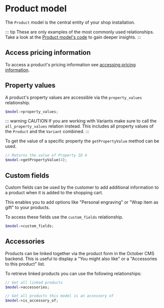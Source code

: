 # Product model

The `Product` model is the central entity of your shop installation.

::: tip
These are only examples of the most commonly used relationships.
Take a look at the [Product model's code](https://github.com/OFFLINE-GmbH/oc-mall-plugin/blob/develop/models/Product.php) to gain deeper insights.
:::

## Access pricing information

To access a product's pricing information see [accessing pricing information](./pricing-information.md).

## Property values

A product's property values are accessible via the `property_values` relationship.


```php
$model->property_values;
```   

::: warning CAUTION
If you are working with Variants make sure to call the `all_property_values` relation instead.
This includes all property values of the `Product` and the `Variant` combined.
:::

To get the value of a specific property the `getPropertyValue` method can be used.

```php
// Returns the value of Property ID 4
$model->getPropertyValue(4);
```

## Custom fields

Custom fields can be used by the customer to add additional information 
to a product when it is added to the shopping cart.

This enables you to add options like "Personal engraving" or "Wrap item as gift" to your products.

To access these fields use the `custom_fields` relationship.

```php
$model->custom_fields;
```    

## Accessories

Products can be linked together via the product form in the October CMS backend.
This is useful to display a "You might also like" or a "Accessories to this product"
list. 

To retrieve linked products you can use the following relationships:

```php
// Get all linked products
$model->accessories;

// Get all products this model is an accessory of
$model->is_accessory_of;
``` 
